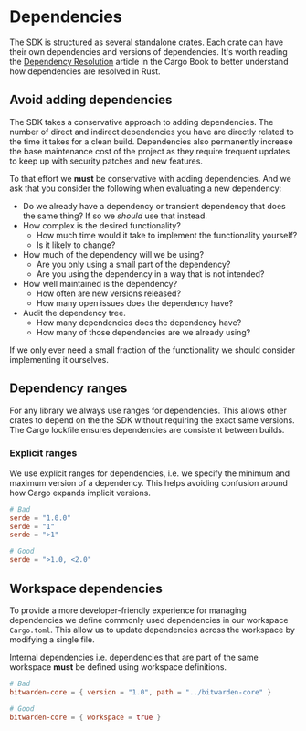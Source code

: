 # Dependencies

The SDK is structured as several standalone crates. Each crate can have their own dependencies and
versions of dependencies. It's worth reading the [Dependency Resolution][dep-res] article in the
Cargo Book to better understand how dependencies are resolved in Rust.

## Avoid adding dependencies

The SDK takes a conservative approach to adding dependencies. The number of direct and indirect
dependencies you have are directly related to the time it takes for a clean build. Dependencies also
permanently increase the base maintenance cost of the project as they require frequent updates to
keep up with security patches and new features.

To that effort we **must** be conservative with adding dependencies. And we ask that you consider
the following when evaluating a new dependency:

- Do we already have a dependency or transient dependency that does the same thing? If so we
  _should_ use that instead.
- How complex is the desired functionality?
  - How much time would it take to implement the functionality yourself?
  - Is it likely to change?
- How much of the dependency will we be using?
  - Are you only using a small part of the dependency?
  - Are you using the dependency in a way that is not intended?
- How well maintained is the dependency?
  - How often are new versions released?
  - How many open issues does the dependency have?
- Audit the dependency tree.
  - How many dependencies does the dependency have?
  - How many of those dependencies are we already using?

If we only ever need a small fraction of the functionality we should consider implementing it
ourselves.

## Dependency ranges

For any library we always use ranges for dependencies. This allows other crates to depend on the the
SDK without requiring the exact same versions. The Cargo lockfile ensures dependencies are
consistent between builds.

### Explicit ranges

We use explicit ranges for dependencies, i.e. we specify the minimum and maximum version of a
dependency. This helps avoiding confusion around how Cargo expands implicit versions.

```toml
# Bad
serde = "1.0.0"
serde = "1"
serde = ">1"

# Good
serde = ">1.0, <2.0"
```

## Workspace dependencies

To provide a more developer-friendly experience for managing dependencies we define commonly used
dependencies in our workspace `Cargo.toml`. This allow us to update dependencies across the
workspace by modifying a single file.

Internal dependencies i.e. dependencies that are part of the same workspace **must** be defined
using workspace definitions.

```toml
# Bad
bitwarden-core = { version = "1.0", path = "../bitwarden-core" }

# Good
bitwarden-core = { workspace = true }
```

[dep-res]: https://doc.rust-lang.org/cargo/reference/resolver.html
